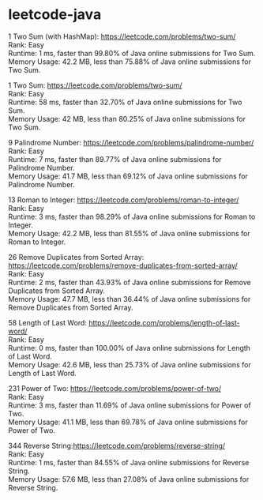 # leetcode-java

1 Two Sum (with HashMap): https://leetcode.com/problems/two-sum/<br />
Rank: Easy<br />
Runtime: 1 ms, faster than 99.80% of Java online submissions for Two Sum.<br />
Memory Usage: 42.2 MB, less than 75.88% of Java online submissions for Two Sum.<br />

1 Two Sum: https://leetcode.com/problems/two-sum/<br />
Rank: Easy<br />
Runtime: 58 ms, faster than 32.70% of Java online submissions for Two Sum.<br />
Memory Usage: 42 MB, less than 80.25% of Java online submissions for Two Sum.<br />

9 Palindrome Number: https://leetcode.com/problems/palindrome-number/<br />
Rank: Easy<br />
Runtime: 7 ms, faster than 89.77% of Java online submissions for Palindrome Number.<br />
Memory Usage: 41.7 MB, less than 69.12% of Java online submissions for Palindrome Number.<br />

13 Roman to Integer: https://leetcode.com/problems/roman-to-integer/<br />
Rank: Easy<br />
Runtime: 3 ms, faster than 98.29% of Java online submissions for Roman to Integer.<br />
Memory Usage: 42.2 MB, less than 81.55% of Java online submissions for Roman to Integer.<br />

26 Remove Duplicates from Sorted Array: https://leetcode.com/problems/remove-duplicates-from-sorted-array/<br />
Rank: Easy<br />
Runtime: 2 ms, faster than 43.93% of Java online submissions for Remove Duplicates from Sorted Array.<br />
Memory Usage: 47.7 MB, less than 36.44% of Java online submissions for Remove Duplicates from Sorted Array.<br />

58 Length of Last Word: https://leetcode.com/problems/length-of-last-word/<br />
Rank: Easy<br />
Runtime: 0 ms, faster than 100.00% of Java online submissions for Length of Last Word.<br />
Memory Usage: 42.6 MB, less than 25.73% of Java online submissions for Length of Last Word.<br />

231 Power of Two: https://leetcode.com/problems/power-of-two/<br />
Rank: Easy<br />
Runtime: 3 ms, faster than 11.69% of Java online submissions for Power of Two.<br />
Memory Usage: 41.1 MB, less than 69.78% of Java online submissions for Power of Two.<br />

344 Reverse String:https://leetcode.com/problems/reverse-string/<br />
Rank: Easy<br />
Runtime: 1 ms, faster than 84.55% of Java online submissions for Reverse String.<br />
Memory Usage: 57.6 MB, less than 27.08% of Java online submissions for Reverse String.<br />
